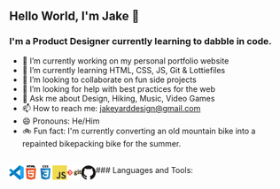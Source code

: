 ## Hello World, I'm Jake 👋

### I'm a Product Designer currently learning to dabble in code.

- 🔭 I’m currently working on my personal portfolio website
- 🌱 I’m currently learning HTML, CSS, JS, Git & Lottiefiles
- 👯 I’m looking to collaborate on fun side projects
- 🤔 I’m looking for help with best practices for the web
- 💬 Ask me about Design, Hiking, Music, Video Games
- 📫 How to reach me: jakeyarddesign@gmail.com
- 😄 Pronouns: He/Him
- 🚲 Fun fact: I'm currently converting an old mountain bike into a repainted bikepacking bike for the summer. 
<br />
### Languages and Tools:

<img align="left" alt="Visual Studio Code" width="26px" src="https://raw.githubusercontent.com/github/explore/80688e429a7d4ef2fca1e82350fe8e3517d3494d/topics/visual-studio-code/visual-studio-code.png" />
<img align="left" alt="HTML5" width="26px" src="https://raw.githubusercontent.com/github/explore/80688e429a7d4ef2fca1e82350fe8e3517d3494d/topics/html/html.png" />
<img align="left" alt="CSS3" width="26px" src="https://raw.githubusercontent.com/github/explore/80688e429a7d4ef2fca1e82350fe8e3517d3494d/topics/css/css.png" />
<img align="left" alt="JavaScript" width="26px" src="https://raw.githubusercontent.com/github/explore/80688e429a7d4ef2fca1e82350fe8e3517d3494d/topics/javascript/javascript.png" />
<img align="left" alt="Git" width="26px" src="https://raw.githubusercontent.com/github/explore/80688e429a7d4ef2fca1e82350fe8e3517d3494d/topics/git/git.png" />
<img align="left" alt="GitHub" width="26px" src="https://raw.githubusercontent.com/github/explore/78df643247d429f6cc873026c0622819ad797942/topics/github/github.png" />
